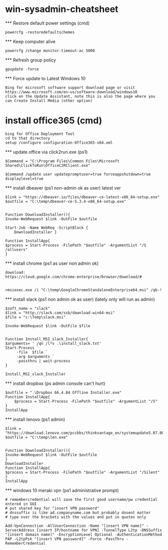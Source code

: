 # win-sysadmin-cheatsheet

*** Restore default power settings (cmd)

`powercfg -restoredefaultschemes`

*** Keep computer alive

`powercfg /change monitor-timeout-ac 5000`

*** Refresh group policy

`gpupdate -force`

*** Force update to Latest Windows 10

```
Bing for microsoft software support download page or visit https://www.microsoft.com/en-us/software-download/windows10
click on the Update Assistant, note this is also the page where you can Create Install Media (other option)
```

# install office365 (cmd)

```
bing for Office Deployment Tool
cd to that directory
setup /configure configuration-Office365-x64.xml
```

*** update office via click2run.exe (ps1)

```
$Command = "C:\Program Files\Common Files\Microsoft Shared\ClickToRun\OfficeC2RClient.exe"

$Command /update user updatepromptuser=true forceappshutdown=true displaylevel=true
```

*** install dbeaver (ps1 non-admin ok as user) latest ver
```
$link = "https://dbeaver.io/files/dbeaver-ce-latest-x86_64-setup.exe"
$outfile = "C:\temp\dbeaver-ce-5.3.4-x86_64-setup.exe" 


Function DownloadInstaller(){
Invoke-WebRequest $link -OutFile $outfile

Start-Job -Name WebReq -ScriptBlock {
    DownloadInstaller }

Function InstallApp{
$process = Start-Process -FilePath "$outfile" -ArgumentList "/S /allusers"
}
```

*** install chrome (ps1 as user non admin ok)
```
download:
https://cloud.google.com/chrome-enterprise/browser/download/#


>msiexec.exe /i "C:\temp\GoogleChromeStandaloneEnterprise64.msi" /qb-!
```

*** install slack (ps1 non admin ok as user) (lately only will run as admin)
```
$soft_name = "slack"
$link = "http://slack.com/ssb/download-win64-msi"
$file = "c:\Temp\slack.msi"

Invoke-WebRequest $link -OutFile $file


Function Install_MSI_slack_Installer{
$arguments= ' /qn /l*v .\install_slack.txt' 
Start-Process `
     -file  $file `
     -arg $arguments `
     -passthru | wait-process
}

Install_MSI_slack_Installer 
```

*** install dropbox (ps admin console can't hurt)
```
$outfile = ".\Dropbox 66.4.84 Offline Installer.exe"
Function InstallApp{
    $process = Start-Process -FilePath "$outfile" -ArgumentList "/S"
}
InstallApp
```

*** install lenovo (ps1 admin)
```
$link = "https://download.lenovo.com/pccbbs/thinkvantage_en/systemupdate5.07.0074.exe"
$outfile = "C:\temp\len.exe" 


Function DownloadInstaller(){
Invoke-WebRequest $link -OutFile $outfile
}
DownloadInstaller
Function InstallApp{
$process = Start-Process -FilePath "$outfile" -ArgumentList "/Silent"
}
InstallApp
```

*** windows 10 meraki vpn (ps1 administrative prompt)

```
# remembercredential will save the first good username/pw credential entered in GUI
# put shared key for "insert VPN password"
# dnssuffix is like ad.companyname.com but probably dosent matter
# type over the brackets with the values and put in quotes only

Add-VpnConnection -AllUserConnection -Name "[insert VPN name]" -ServerAddress [insert IP/hostname for VPN] -TunnelType L2tp -DNSSuffix "[insert domain name]" -EncryptionLevel Optional -AuthenticationMethod PAP -L2tpPsk "[insert VPN password]" -Force -PassThru -RememberCredential

```
